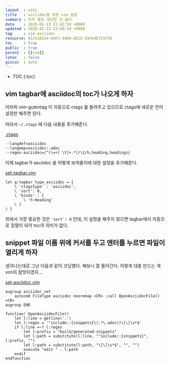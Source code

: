 ```yaml
---
layout  : wiki
title   : asciidoc을 위한 vim 설정
summary : 아직 별로 대단한 건 없다
date    : 2020-02-13 22:42:59 +0900
updated : 2020-02-13 22:50:24 +0900
tag     : vim asciidoc
resource: 43/E28524-D4F1-44D9-AE1E-69344E7C5F56
toc     : true
public  : true
parent  : [[vim]]
latex   : false
giscus  : auto
---
```

* TOC
{:toc}

## vim tagbar에 asciidoc의 toc가 나오게 하자

어차피 vim-gutentag 이 자동으로 ctags 를 돌려주고 있으므로 ctags에 새로운 언어 설정만 해주면 된다.

따라서 `~/.ctags` 에 다음 내용을 추가해준다.

[.ctags]( https://github.com/johngrib/dotfiles/blob/468c29278c9efb88a1143100db33fce698b96cb8/.ctags )

```ctags
--langdef=asciidoc
--langmap=asciidoc:.adoc
--regex-asciidoc=/^(\=+[ \t]+.*)/\1/h,heading,headings/
```

이제 tagbar가 asciidoc 을 어떻게 보여줄지에 대한 설정을 추가해준다.

[set-tagbar.vim]( https://github.com/johngrib/dotfiles/blob/468c29278c9efb88a1143100db33fce698b96cb8/vim-include/set-tagbar.vim )

```viml
let g:tagbar_type_asciidoc = {
    \ 'ctagstype' : 'asciidoc',
    \ 'sort': 0,
    \ 'kinds' : [
        \ 'h:Heading'
    \ ]
\ }
```

위에서 가장 중요한 것은 `'sort': 0` 인데, 이 설정을 해주지 않으면 tagbar에서 자동으로 정렬이 되어 toc의 의미가 없다.

## snippet 파일 이름 위에 커서를 두고 엔터를 누르면 파일이 열리게 하자

생각나는대로 그냥 다음과 같이 코딩했다. 해보니 잘 돌아간다. 이렇게 대충 만드는 게 vim의 참맛이겠지...

[set-asciidoc.vim]( https://github.com/johngrib/dotfiles/blob/468c29278c9efb88a1143100db33fce698b96cb8/vim-include/set-asciidoc.vim )

```viml
augroup asciidoc_set
    autocmd FileType asciidoc nnoremap <CR> :call OpenAsciidocFile()<CR>
augroup END

function! OpenAsciidocFile()
    let l:line = getline('.')
    let l:regex = '^include::{snippets}\(.*\.adoc\)\[\]\s*$'
    if l:line =~? l:regex
        let l:prefix = "build/generated-snippets"
        let l:path = substitute(l:line, "^include::{snippets}", l:prefix, "")
        let l:path = substitute(l:path, "\[\]\s*$", "", "")
        execute "edit " . l:path
    endif
endfunction
```


